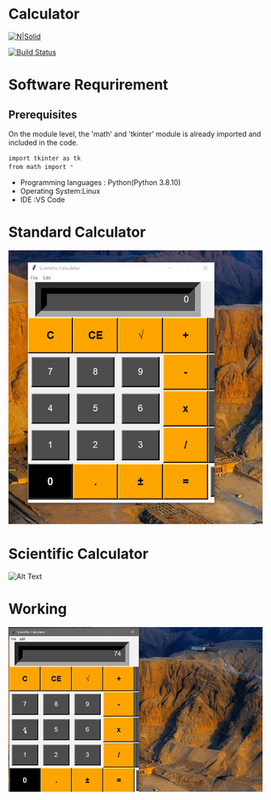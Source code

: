 # Calculator
[![N|Solid](https://cldup.com/dTxpPi9lDf.thumb.png)](https://nodesource.com/products/nsolid)

[![Build Status](https://travis-ci.org/joemccann/dillinger.svg?branch=master)](https://travis-ci.org/joemccann/dillinger)


# Software Requrirement 
## Prerequisites
On the module level, the 'math' and 'tkinter' module is already imported and included in the code.

```sh
import tkinter as tk
from math import *

```
 
 - Programming languages : Python(Python 3.8.10)
 - Operating System:Linux
 - IDE :VS Code

# Standard Calculator
![Alt Text](https://github.com/omkara18/Sciencetific_Calculator/blob/master/Screenshot/1.Standard.png)

# Scientific Calculator
![Alt Text](https://github.com/omkara18/Sciencetific_Calculator)



# Working 
![Alt Text](https://github.com/omkara18/Sciencetific_Calculator/blob/master/Screenshot/scientfic_calculator.gif)

